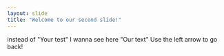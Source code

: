 ```yaml
---
layout: slide
title: "Welcome to our second slide!"
---
```

instead of "Your test" I wanna see here "Our text"
Use the left arrow to go back!
